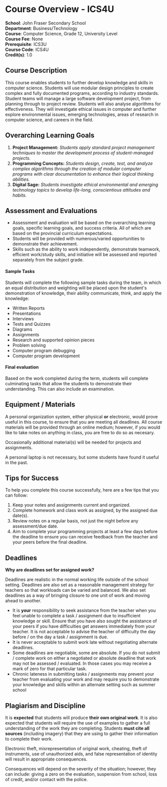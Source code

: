 # Course Overview - ICS4U

**School**: John Fraser Secondary School  
**Department**: Business/Technology  
**Course**: Computer Science, Grade 12, University Level  
**Course Fee**: None  
**Prerequisite**: ICS3U  
**Course Code**: ICS4U  
**Credit(s)**: 1.0  

## Course Description
This course enables students to further develop knowledge and skills in computer science.  Students will use modular design principles to create complex and fully documented programs, according to industry standards.  Student teams will manage a large software development project, from planning through to project review.  Students will also analyse algorithms for effectiveness.  They will investigate ethical issues in computer and further explore environmental issues, emerging technologies, areas of research in computer science, and careers in the field.

## Overarching Learning Goals
1. **Project Management:** _Students apply standard project management techniques to master the development process of student-managed projects._
2. **Programming Concepts:** _Students design, create, test, and analyze complex algorithms through the creation of modular computer programs with clear documentation to enhance their logical thinking abilities._
3. **Digital Sage:** _Students investigate ethical environmental and emerging technology topics to develop life-long, conscientious attitudes and habits._

## Assessment and Evaluations
* Assessment and evaluation will be based on the overarching learning goals, specific learning goals, and success criteria.  All of which are based on the provincial curriculum expectations.
* Students will be provided with numerous/varied opportunities to demonstrate their achievement.
* Skills such as the ability to work independently, demonstrate teamwork, efficient work/study skills, and initiative will be assessed and reported separately from the subject grade.

#### Sample Tasks
Students will complete the following sample tasks during the team, in which an equal distribution and weighting will be placed upon the student's demonstration of knowledge, their ability communicate, think, and apply the knowledge:
* Written Reports
* Presentations
* Interviews
* Tests and Quizzes
* Diagrams
* Assignments
* Research and supported opinion pieces
* Problem solving
* Computer program debugging
* Computer program development

#### Final evaluation
Based on the work completed during the term, students will complete culminating tasks that allow the students to demonstrate their understanding.  This can also include an examination.

## Equipment / Materials

A personal organization system, either physical **or** electronic, would prove useful in this course, to ensure that you are meeting all deadlines.  All course materials will be provided through an online medium; however, if you would like to take notes on anything in class, you are free to do so as necesary.

Occasionally additional material(s) will be needed for projects and assignments.

A personal laptop is not necessary, but some students have found it useful in the past.

## Tips for Success
To help you complete this course successfully, here are a few tips that you can follow:

1. Keep your notes and assignments current and organized.
2. Complete homework and class work as assigned, by the assigned due date(s).
3. Review notes on a regular basis, not just the night before any assessment/due date.
4. Aim to complete your programming projects at least a few days before the deadline to ensure you can receive feedback from the teacher and your peers before the final deadline.

## Deadlines

**Why are deadlines set for assigned work?**

Deadlines are realistic in the normal working life outside of the school setting. Deadlines are also set as a reasonable management strategy for teachers so that workloads can be varied and balanced. We also set deadlines as a way of bringing closure to one unit of work and moving ahead to another.

* It is **your** responsibility to seek assistance from the teacher when you feel unable to complete a task / assignment due to insufficient knowledge or skill. Ensure that you have also sought the assistance of your peers if you have difficulties get answers immediately from your teacher. It is not acceptable to advise the teacher of difficulty the day before / on the day a task / assignment is due.
* It is never acceptable to submit work late without negotiating alternate deadlines.
* Some deadlines are negotiable, some are absolute. If you do not submit / complete work on either a negotiated or absolute deadline that work may not be assessed / evaluated. In those cases you may receive a mark of zero for that particular task.
* Chronic lateness in submitting tasks / assignments may prevent your teacher from evaluating your work and may require you to demonstrate your knowledge and skills within an alternate setting such as summer school

## Plagiarism and Discipline
It is **expected** that students will produce **their own original work**. It is also expected that students will require the use of examples to gather a full understanding of the work they are completing. Students **must cite all sources** (including imagery) that they are using to gather their information to complete their work.  

Electronic theft, misrepresentation of original work, cheating, theft of instruments, use of unauthorized aids, and false representation of identity will result in appropriate consequences.

Consequences will depend on the severity of the situation; however, they can include: giving a zero on the evaluation, suspension from school, loss of credit, and/or contact with the police.